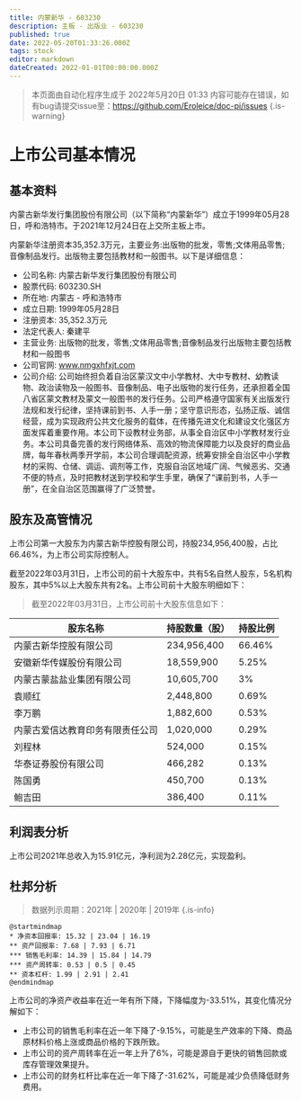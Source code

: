 ```yaml
---
title: 内蒙新华 - 603230
description: 主板 - 出版业 - 603230
published: true
date: 2022-05-20T01:33:26.000Z
tags: stock
editor: markdown
dateCreated: 2022-01-01T00:00:00.000Z
---
```


> 本页面由自动化程序生成于 2022年5月20日 01:33
> 内容可能存在错误，如有bug请提交issue至：https://github.com/Eroleice/doc-pi/issues
{.is-warning}

# 上市公司基本情况

## 基本资料

内蒙古新华发行集团股份有限公司（以下简称“内蒙新华”）成立于1999年05月28日，呼和浩特市。于2021年12月24日在上交所主板上市。

内蒙新华注册资本35,352.3万元，主要业务:出版物的批发，零售;文体用品零售;音像制品发行。出版物主要包括教材和一般图书。以下是详细信息：

- 公司名称: 内蒙古新华发行集团股份有限公司
- 股票代码: 603230.SH
- 所在地: 内蒙古 - 呼和浩特市
- 成立日期: 1999年05月28日
- 注册资本: 35,352.3万元
- 法定代表人: 秦建平
- 主营业务: 出版物的批发，零售;文体用品零售;音像制品发行出版物主要包括教材和一般图书
- 公司官网: www.nmgxhfxjt.com
- 公司介绍: 公司始终担负着自治区蒙汉文中小学教材、大中专教材、幼教读物、政治读物及一般图书、音像制品、电子出版物的发行任务，还承担着全国八省区蒙文教材及蒙文一般图书的发行任务。公司严格遵守国家有关出版发行法规和发行纪律，坚持课前到书、人手一册；坚守意识形态，弘扬正版、诚信经营，成为实现政府公共文化服务的载体，在传播先进文化和建设文化强区方面发挥着重要作用。本公司下设教材业务部，从事全自治区中小学教材发行业务。本公司具备完善的发行网络体系、高效的物流保障能力以及良好的商业品牌，每年春秋两季开学前，本公司合理调配资源，统筹安排全自治区中小学教材的采购、仓储、调运、调剂等工作，克服自治区地域广阔、气候恶劣、交通不便的特点，及时把教材送到学校和学生手里，确保了“课前到书，人手一册”，在全自治区范围赢得了广泛赞誉。


## 股东及高管情况

上市公司第一大股东为内蒙古新华控股有限公司，持股234,956,400股，占比66.46%，为上市公司实际控制人。

截至2022年03月31日，上市公司的前十大股东中，共有5名自然人股东，5名机构股东，其中5%以上大股东共有2名。上市公司前十大股东明细如下：

> 截至2022年03月31日，上市公司前十大股东信息如下：

| 股东名称 | 持股数量（股） | 持股比例 |
| --- | --- | --- |
| 内蒙古新华控股有限公司 | 234,956,400 | 66.46% |
| 安徽新华传媒股份有限公司 | 18,559,900 | 5.25% |
| 内蒙古蒙盐盐业集团有限公司 | 10,605,700 | 3% |
| 袁顺红 | 2,448,800 | 0.69% |
| 李万鹏 | 1,882,600 | 0.53% |
| 内蒙古爱信达教育印务有限责任公司 | 1,020,000 | 0.29% |
| 刘程林 | 524,000 | 0.15% |
| 华泰证券股份有限公司 | 466,282 | 0.13% |
| 陈国勇 | 450,700 | 0.13% |
| 鲍吉田 | 386,400 | 0.11% |




## 利润表分析

上市公司2021年总收入为15.91亿元，净利润为2.28亿元，实现盈利。

## 杜邦分析

> 数据列示周期：2021年 | 2020年 | 2019年
{.is-info}

```plantuml
@startmindmap
* 净资本回报率: 15.32 | 23.04 | 16.19
** 资产回报率: 7.68 | 7.93 | 6.71
*** 销售毛利率: 14.39 | 15.84 | 14.79
*** 资产周转率: 0.53 | 0.5 | 0.45
** 资本杠杆: 1.99 | 2.91 | 2.41
@endmindmap
```

上市公司的净资产收益率在近一年有所下降，下降幅度为-33.51%，其变化情况分解如下：
- 上市公司的销售毛利率在近一年下降了-9.15%，可能是生产效率的下降、商品原材料价格上涨或商品价格的下跌所致。
- 上市公司的资产周转率在近一年上升了6%，可能是源自于更快的销售回款或库存管理效果提升。
- 上市公司的财务杠杆比率在近一年下降了-31.62%，可能是减少负债降低财务费用。

